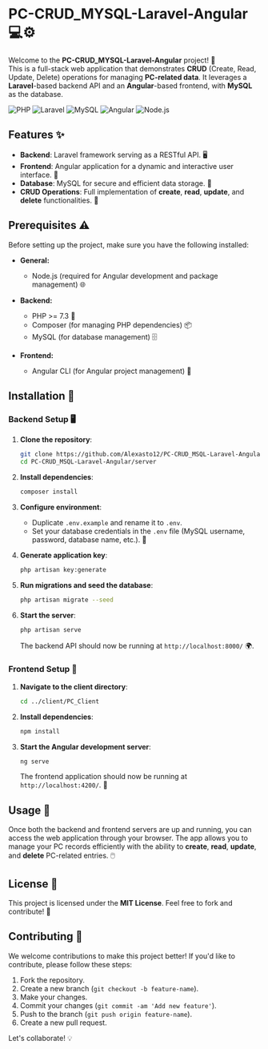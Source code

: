 # PC-CRUD_MYSQL-Laravel-Angular 💻⚙️

Welcome to the **PC-CRUD_MYSQL-Laravel-Angular** project! 🚀  
This is a full-stack web application that demonstrates **CRUD** (Create, Read, Update, Delete) operations for managing **PC-related data**. It leverages a **Laravel**-based backend API and an **Angular**-based frontend, with **MySQL** as the database.

![PHP](https://img.shields.io/badge/PHP-%3E%3D7.3-blue) ![Laravel](https://img.shields.io/badge/Laravel-8.x-red) ![MySQL](https://img.shields.io/badge/MySQL-5.7%2B-orange) ![Angular](https://img.shields.io/badge/Angular-12.x-brightgreen) ![Node.js](https://img.shields.io/badge/Node.js-14.x-green)

## Features ✨

- **Backend**: Laravel framework serving as a RESTful API. 🖥️
- **Frontend**: Angular application for a dynamic and interactive user interface. 🎨
- **Database**: MySQL for secure and efficient data storage. 💾
- **CRUD Operations**: Full implementation of **create**, **read**, **update**, and **delete** functionalities. 🔧

## Prerequisites ⚠️

Before setting up the project, make sure you have the following installed:

- **General:**
  - Node.js (required for Angular development and package management) 🌐

- **Backend:**
  - PHP >= 7.3 🔧
  - Composer (for managing PHP dependencies) 📦
  - MySQL (for database management) 🗄️

- **Frontend:**
  - Angular CLI (for Angular project management) 📱

## Installation 🚀

### Backend Setup 🖥️

1. **Clone the repository**:

    ```bash
    git clone https://github.com/Alexasto12/PC-CRUD_MSQL-Laravel-Angular.git
    cd PC-CRUD_MSQL-Laravel-Angular/server
    ```

2. **Install dependencies**:

    ```bash
    composer install
    ```

3. **Configure environment**:

   - Duplicate `.env.example` and rename it to `.env`.
   - Set your database credentials in the `.env` file (MySQL username, password, database name, etc.). 🔐

4. **Generate application key**:

    ```bash
    php artisan key:generate
    ```

5. **Run migrations and seed the database**:

    ```bash
    php artisan migrate --seed
    ```

6. **Start the server**:

    ```bash
    php artisan serve
    ```

    The backend API should now be running at `http://localhost:8000/` 🌍.

### Frontend Setup 📱

1. **Navigate to the client directory**:

    ```bash
    cd ../client/PC_Client
    ```

2. **Install dependencies**:

    ```bash
    npm install
    ```

3. **Start the Angular development server**:

    ```bash
    ng serve
    ```

    The frontend application should now be running at `http://localhost:4200/`. 🎉

## Usage 🔧

Once both the backend and frontend servers are up and running, you can access the web application through your browser. The app allows you to manage your PC records efficiently with the ability to **create**, **read**, **update**, and **delete** PC-related entries. 🖱️

## License 📄

This project is licensed under the **MIT License**. Feel free to fork and contribute! 🚀

## Contributing 🤝

We welcome contributions to make this project better! If you'd like to contribute, please follow these steps:

1. Fork the repository.
2. Create a new branch (`git checkout -b feature-name`).
3. Make your changes.
4. Commit your changes (`git commit -am 'Add new feature'`).
5. Push to the branch (`git push origin feature-name`).
6. Create a new pull request.

Let's collaborate! 💡
